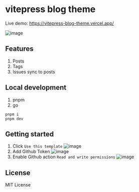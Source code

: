 # vitepress blog theme

Live demo: https://vitepress-blog-theme.vercel.app/

![image](https://user-images.githubusercontent.com/65269574/227471487-dadaf474-fee7-4656-b51a-90b39d577c15.png)

## Features

1. Posts
2. Tags
3. Issues sync to posts

## Local development

1. pnpm
2. go

```shell
pnpm i
pnpm dev
```

## Getting started

1. Click `Use this template`
   ![image](https://user-images.githubusercontent.com/65269574/227570702-a16dc4f9-322c-46f8-9c6c-628366e4cb4f.png)
2. Add Github Token
   ![image](https://user-images.githubusercontent.com/65269574/227569403-ac21c7fa-ed22-45e2-824d-1fa293ce0ac7.png)
3. Enable Github action `Read and write permissions`
   ![image](https://user-images.githubusercontent.com/65269574/227569746-8e615cca-69f4-488c-a1a9-5849eb40327f.png)

## License

MIT License
